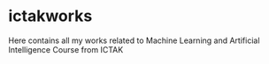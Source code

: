 # ictakworks
Here contains all my works related to Machine Learning and Artificial Intelligence Course from ICTAK

